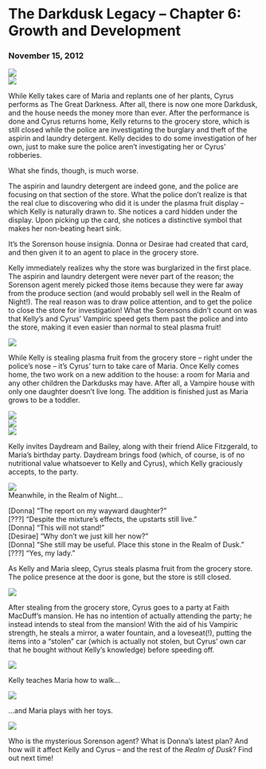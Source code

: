 # The Darkdusk Legacy – Chapter 6: Growth and Development
### November 15, 2012

<img src="/assets/images/gamepics/darkdusk/gen1/chapter6/Kelly taking care of baby Maria.png">
<br>
<img src="/assets/images/gamepics/darkdusk/gen1/chapter6/Kelly replanting.png">

While Kelly takes care of Maria and replants one of her plants, Cyrus performs as The Great Darkness.  After all, there is now one more Darkdusk, and the house needs the money more than ever.  After the performance is done and Cyrus returns home, Kelly returns to the grocery store, which is still closed while the police are investigating the burglary and theft of the aspirin and laundry detergent.  Kelly decides to do some investigation of her own, just to make sure the police aren’t investigating her or Cyrus’ robberies.

What she finds, though, is much worse.

The aspirin and laundry detergent are indeed gone, and the police are focusing on that section of the store.  What the police don’t realize is that the real clue to discovering who did it is under the plasma fruit display – which Kelly is naturally drawn to.  She notices a card hidden under the display.  Upon picking up the card, she notices a distinctive symbol that makes her non-beating heart sink.

It’s the Sorenson house insignia.  Donna or Desirae had created that card, and then given it to an agent to place in the grocery store.

Kelly immediately realizes why the store was burglarized in the first place.  The aspirin and laundry detergent were never part of the reason; the Sorenson agent merely picked those items because they were far away from the produce section (and would probably sell well in the Realm of Night!).  The real reason was to draw police attention, and to get the police to close the store for investigation!  What the Sorensons didn’t count on was that Kelly’s and Cyrus’ Vampiric speed gets them past the police and into the store, making it even easier than normal to steal plasma fruit!

<img src="/assets/images/gamepics/darkdusk/gen1/chapter6/Cyrus taking care of baby Maria.png">

While Kelly is stealing plasma fruit from the grocery store – right under the police’s nose – it’s Cyrus’ turn to take care of Maria.  Once Kelly comes home, the two work on a new addition to the house: a room for Maria and any other children the Darkdusks may have.  After all, a Vampire house with only one daughter doesn’t live long.  The addition is finished just as Maria grows to be a toddler.

<img src="/assets/images/gamepics/darkdusk/gen1/chapter6/New bathroom.png">
<br>
<img src="/assets/images/gamepics/darkdusk/gen1/chapter6/New room.png">
<br>
<img src="/assets/images/gamepics/darkdusk/gen1/chapter6/Maria grows to toddler.png">

Kelly invites Daydream and Bailey, along with their friend Alice Fitzgerald, to Maria’s birthday party.  Daydream brings food (which, of course, is of no nutritional value whatsoever to Kelly and Cyrus), which Kelly graciously accepts, to the party.

<img src="/assets/images/gamepics/darkdusk/gen1/chapter6/Party for Maria.png">

<div class="darkdusk_night">Meanwhile, in the Realm of Night…

[Donna] “The report on my wayward daughter?”  
[???] “Despite the mixture’s effects, the upstarts still live.”  
[Donna] “This will not stand!”  
[Desirae] “Why don’t we just kill her now?”  
[Donna] “She still may be useful.  Place this stone in the Realm of Dusk.”  
[???] “Yes, my lady.”</div>

As Kelly and Maria sleep, Cyrus steals plasma fruit from the grocery store.  The police presence at the door is gone, but the store is still closed.

<img src="/assets/images/gamepics/darkdusk/gen1/chapter6/Maria sleeping.png">

After stealing from the grocery store, Cyrus goes to a party at Faith MacDuff’s mansion.  He has no intention of actually attending the party; he instead intends to steal from the mansion!  With the aid of his Vampiric strength, he steals a mirror, a water fountain, and a loveseat(!), putting the items into a “stolen” car (which is actually not stolen, but Cyrus’ own car that he bought without Kelly’s knowledge) before speeding off.

<img src="/assets/images/gamepics/darkdusk/gen1/chapter6/Cyrus steals a loveseat.png">

Kelly teaches Maria how to walk…

<img src="/assets/images/gamepics/darkdusk/gen1/chapter6/Maria learning to walk.png">

…and Maria plays with her toys.

<img src="/assets/images/gamepics/darkdusk/gen1/chapter6/Maria plays with the pegs.png">

Who is the mysterious Sorenson agent?  What is Donna’s latest plan?  And how will it affect Kelly and Cyrus – and the rest of the *Realm of Dusk*?  Find out next time!
